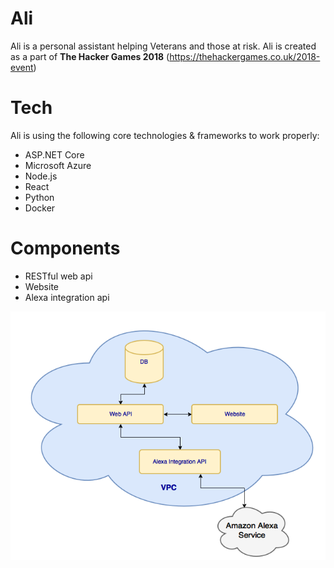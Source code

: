 # Ali
Ali is a personal assistant helping Veterans and those at risk. Ali is created as a part of **The Hacker Games 2018** (https://thehackergames.co.uk/2018-event)

# Tech
Ali is using the following core technologies & frameworks to work properly:
* ASP.NET Core
* Microsoft Azure
* Node.js
* React
* Python
* Docker

# Components
* RESTful web api
* Website
* Alexa integration api

![Image of Components](Components.png)
